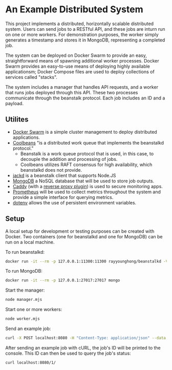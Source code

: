# An Example Distributed System
This project implements a distributed, horizontally scalable distributed system.
Users can send jobs to a RESTful API, and these jobs are inturn run on one or more workers.
For demonstration purposes, the worker simply generates a timestamp and stores it in MongoDB, representing a completed job.

The system can be deployed on Docker Swarm to provide an easy, straightforward means of spawning additional worker processes.
Docker Swarm provides an easy-to-use means of deploying highly available applicationsm; Docker Compose files are used to deploy collections of services called "stacks".

The system includes a manager that handles API requests, and a worker that runs jobs deployed through this API. These two processes communicate through the beanstalk
protocol. Each job includes an ID and a payload.

## Utilites
- [Docker Swarm](https://github.com/dockerd/swarm) is a simple cluster management to deploy distributed applications.
- [Coolbeans](https://github.com/shcorya/coolbeans) "is a distributed work queue that implements the beanstalkd protocol."
  - Beanstalk is a work queue protocol that is used, in this case, to decouple the addition and processing of jobs.
  - Coolbeans utilizes RAFT consensus for high availability, which beanstalkd does not provide.
- [jackd](https://github.com/divmgl/jackd) is a beanstalk client that supports Node.JS
- [MongoDB](https://github.com/mongodb/mongo) a NoSQL database that will be used to store job outputs.
- [Caddy](https://github.com/caddyserver/caddy) (with a [reverse proxy plugin](https://github.com/lucaslorentz/caddy-docker-proxy)) is used to secure monitoring apps.
- [Prometheus](https://github.com/prometheus/prometheus) will be used to collect metrics throughout the system and provide a simple interface for querying metrics.
- [dotenv](https://github.com/motdotla/dotenv) allows the use of persistent environment variables.

## Setup
A local setup for development or testing purposes can be created with Docker. Two containers (one for beanstalkd and one for MongoDB) can be run on a local machine.

To run beanstalkd:
```bash
docker run -it --rm -p 127.0.0.1:11300:11300 rayyounghong/beanstalkd -V
```

To run MongoDB:
```bash
docker run -it --rm -p 127.0.0.1:27017:27017 mongo
```

Start the manager:
```bash
node manager.mjs
```

Start one or more workers:
```bash
node worker.mjs
```

Send an example job:
```bash
curl -X POST localhost:8080 -H "Content-Type: application/json" --data '{"example":"data"}'
```

After sending an example job with cURL, the job's ID will be printed to the console. This ID can then be used to query the job's status:
```bash
curl localhost:8080/1/
```
